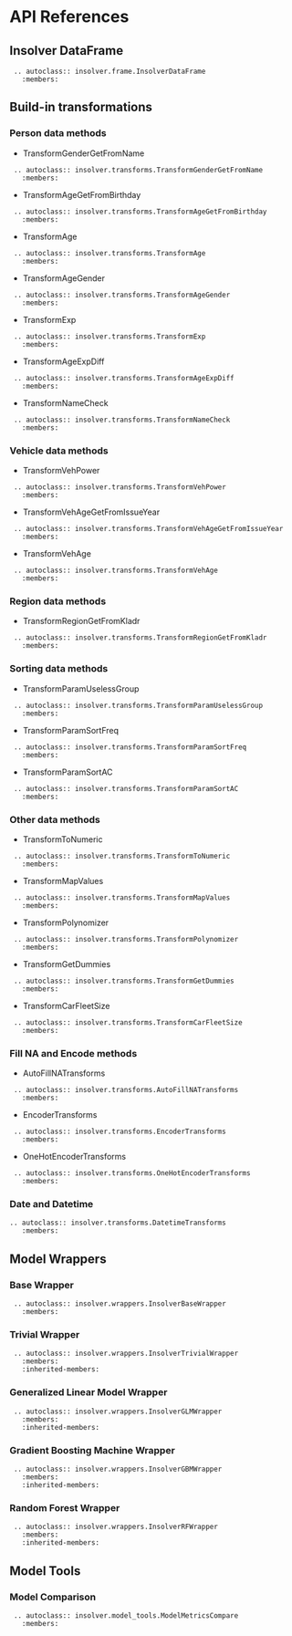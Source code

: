 # API References

## Insolver DataFrame

```eval_rst
 .. autoclass:: insolver.frame.InsolverDataFrame
   :members:
```

## Build-in transformations

### Person data methods

- TransformGenderGetFromName

```eval_rst
 .. autoclass:: insolver.transforms.TransformGenderGetFromName
   :members:
```

- TransformAgeGetFromBirthday

```eval_rst
 .. autoclass:: insolver.transforms.TransformAgeGetFromBirthday
   :members:
```

- TransformAge

```eval_rst
 .. autoclass:: insolver.transforms.TransformAge
   :members:
```

- TransformAgeGender

```eval_rst
 .. autoclass:: insolver.transforms.TransformAgeGender
   :members:
```

- TransformExp

```eval_rst
 .. autoclass:: insolver.transforms.TransformExp
   :members:
```

- TransformAgeExpDiff

```eval_rst
 .. autoclass:: insolver.transforms.TransformAgeExpDiff
   :members:
```

- TransformNameCheck

```eval_rst
 .. autoclass:: insolver.transforms.TransformNameCheck
   :members:
```


### Vehicle data methods
- TransformVehPower

```eval_rst
 .. autoclass:: insolver.transforms.TransformVehPower
   :members:
```

- TransformVehAgeGetFromIssueYear

```eval_rst
 .. autoclass:: insolver.transforms.TransformVehAgeGetFromIssueYear
   :members:
```

- TransformVehAge

```eval_rst
 .. autoclass:: insolver.transforms.TransformVehAge
   :members:
```

### Region data methods
- TransformRegionGetFromKladr

```eval_rst
 .. autoclass:: insolver.transforms.TransformRegionGetFromKladr
   :members:
```

### Sorting data methods
- TransformParamUselessGroup

```eval_rst
 .. autoclass:: insolver.transforms.TransformParamUselessGroup
   :members:
```

- TransformParamSortFreq

```eval_rst
 .. autoclass:: insolver.transforms.TransformParamSortFreq
   :members:
```

- TransformParamSortAC

```eval_rst
 .. autoclass:: insolver.transforms.TransformParamSortAC
   :members:
```

### Other data methods
- TransformToNumeric

```eval_rst
 .. autoclass:: insolver.transforms.TransformToNumeric
   :members:
```

- TransformMapValues

```eval_rst
 .. autoclass:: insolver.transforms.TransformMapValues
   :members:
```

- TransformPolynomizer

```eval_rst
 .. autoclass:: insolver.transforms.TransformPolynomizer
   :members:
```

- TransformGetDummies

```eval_rst
 .. autoclass:: insolver.transforms.TransformGetDummies
   :members:
```

- TransformCarFleetSize

```eval_rst
 .. autoclass:: insolver.transforms.TransformCarFleetSize
   :members:
```

### Fill NA and Encode methods
- AutoFillNATransforms

```eval_rst
 .. autoclass:: insolver.transforms.AutoFillNATransforms
   :members:
```

- EncoderTransforms

```eval_rst
 .. autoclass:: insolver.transforms.EncoderTransforms
   :members:
```

- OneHotEncoderTransforms

```eval_rst
 .. autoclass:: insolver.transforms.OneHotEncoderTransforms
   :members:
```

### Date and Datetime

```{eval-rst}
.. autoclass:: insolver.transforms.DatetimeTransforms
   :members:
```

## Model Wrappers

### Base Wrapper

```eval_rst
 .. autoclass:: insolver.wrappers.InsolverBaseWrapper
   :members:
```

### Trivial Wrapper


```eval_rst
 .. autoclass:: insolver.wrappers.InsolverTrivialWrapper
   :members:
   :inherited-members:
```

### Generalized Linear Model Wrapper

```eval_rst
 .. autoclass:: insolver.wrappers.InsolverGLMWrapper
   :members:
   :inherited-members:
```

### Gradient Boosting Machine Wrapper

```eval_rst
 .. autoclass:: insolver.wrappers.InsolverGBMWrapper
   :members:
   :inherited-members:
```

### Random Forest Wrapper

```eval_rst
 .. autoclass:: insolver.wrappers.InsolverRFWrapper
   :members:
   :inherited-members:
```

## Model Tools

### Model Comparison

```eval_rst
 .. autoclass:: insolver.model_tools.ModelMetricsCompare
   :members:
```